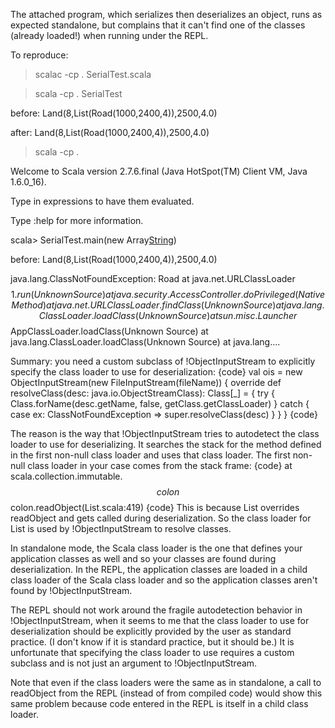 The attached program, which serializes then deserializes an object, runs as expected standalone, but complains that it can't find one of the classes (already loaded!) when running under the REPL.

To reproduce:

  > scalac -cp . SerialTest.scala
  
  > scala -cp . SerialTest

  before: Land(8,List(Road(1000,2400,4)),2500,4.0)

  after: Land(8,List(Road(1000,2400,4)),2500,4.0)
  
  > scala -cp .

  Welcome to Scala version 2.7.6.final (Java HotSpot(TM) Client VM, Java 1.6.0_16).

  Type in expressions to have them evaluated.

  Type :help for more information.
  
  scala> SerialTest.main(new Array[String](0))

  before: Land(8,List(Road(1000,2400,4)),2500,4.0)

  java.lang.ClassNotFoundException: Road
          at java.net.URLClassLoader$$1.run(Unknown Source)
          at java.security.AccessController.doPrivileged(Native Method)
          at java.net.URLClassLoader.findClass(Unknown Source)
          at java.lang.ClassLoader.loadClass(Unknown Source)
          at sun.misc.Launcher$$AppClassLoader.loadClass(Unknown Source)
          at java.lang.ClassLoader.loadClass(Unknown Source)
          at java.lang....


Summary: you need a custom subclass of !ObjectInputStream to explicitly specify the class loader to use for deserialization:
{code}
val ois = new ObjectInputStream(new FileInputStream(fileName)) {
  override def resolveClass(desc: java.io.ObjectStreamClass): Class[_] = {
    try { Class.forName(desc.getName, false, getClass.getClassLoader) }
    catch { case ex: ClassNotFoundException => super.resolveClass(desc) }
  }
}
{code}

The reason is the way that !ObjectInputStream tries to autodetect the class loader to use for deserializing.  It searches the stack for the method defined in the first non-null class loader and uses that class loader.  The first non-null class loader in your case comes from the stack frame:
{code}
at scala.collection.immutable.$$colon$$colon.readObject(List.scala:419)
{code}
This is because List overrides readObject and gets called during deserialization.  So the class loader for List is used by !ObjectInputStream to resolve classes.

In standalone mode, the Scala class loader is the one that defines your application classes as well and so your classes are found during deserialization.  In the REPL, the application classes are loaded in a child class loader of the Scala class loader and so the application classes aren't found by !ObjectInputStream.

The REPL should not work around the fragile autodetection behavior in !ObjectInputStream, when it seems to me that the class loader to use for deserialization should be explicitly provided by the user as standard practice.  (I don't know if it is standard practice, but it should be.)  It is unfortunate that specifying the class loader to use requires a custom subclass and is not just an argument to !ObjectInputStream.

Note that even if the class loaders were the same as in standalone, a call to readObject from the REPL (instead of from compiled code) would show this same problem because code entered in the REPL is itself in a child class loader.
